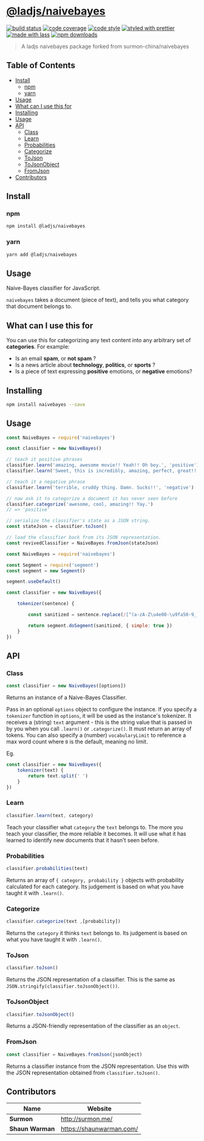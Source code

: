 # [**@ladjs/naivebayes**](https://github.com/ladjs/naivebayes)

[![build status](https://img.shields.io/travis/com/shaunwarman/naivebayes.svg)](https://travis-ci.com/shaunwarman/naivebayes)
[![code coverage](https://img.shields.io/codecov/c/github/shaunwarman/naivebayes.svg)](https://codecov.io/gh/shaunwarman/naivebayes)
[![code style](https://img.shields.io/badge/code_style-XO-5ed9c7.svg)](https://github.com/sindresorhus/xo)
[![styled with prettier](https://img.shields.io/badge/styled_with-prettier-ff69b4.svg)](https://github.com/prettier/prettier)
[![made with lass](https://img.shields.io/badge/made_with-lass-95CC28.svg)](https://lass.js.org)
[![npm downloads](https://img.shields.io/npm/dt/@ladjs/naivebayes.svg)](https://npm.im/@ladjs/naivebayes)

> A ladjs naivebayes package forked from surmon-china/naivebayes


## Table of Contents

* [Install](#install)
  * [npm](#npm)
  * [yarn](#yarn)
* [Usage](#usage)
* [What can I use this for](#what-can-i-use-this-for)
* [Installing](#installing)
* [Usage](#usage-1)
* [API](#api)
  * [Class](#class)
  * [Learn](#learn)
  * [Probabilities](#probabilities)
  * [Categorize](#categorize)
  * [ToJson](#tojson)
  * [ToJsonObject](#tojsonobject)
  * [FromJson](#fromjson)
* [Contributors](#contributors)


## Install

### npm

```sh
npm install @ladjs/naivebayes
```

### yarn

```sh
yarn add @ladjs/naivebayes
```


## Usage

Naive-Bayes classifier for JavaScript.

`naivebayes` takes a document (piece of text), and tells you what category that document belongs to.


## What can I use this for

You can use this for categorizing any text content into any arbitrary set of **categories**. For example:

* Is an email **spam**, or **not spam** ?
* Is a news article about **technology**, **politics**, or **sports** ?
* Is a piece of text expressing **positive** emotions, or **negative** emotions?


## Installing

```sh
npm install naivebayes --save
```


## Usage

```javascript
const NaiveBayes = require('naivebayes')

const classifier = new NaiveBayes()

// teach it positive phrases
classifier.learn('amazing, awesome movie!! Yeah!! Oh boy.', 'positive')
classifier.learn('Sweet, this is incredibly, amazing, perfect, great!!', 'positive')

// teach it a negative phrase
classifier.learn('terrible, cruddy thing. Damn. Sucks!!', 'negative')

// now ask it to categorize a document it has never seen before
classifier.categorize('awesome, cool, amazing!! Yay.')
// => 'positive'

// serialize the classifier's state as a JSON string.
const stateJson = classifier.toJson()

// load the classifier back from its JSON representation.
const revivedClassifier = NaiveBayes.fromJson(stateJson)

```

```javascript
const NaiveBayes = require('naivebayes')

const Segment = require('segment')
const segment = new Segment()

segment.useDefault()

const classifier = new NaiveBayes({

    tokenizer(sentence) {

        const sanitized = sentence.replace(/[^(a-zA-Z\u4e00-\u9fa50-9_)+\s]/g, ' ')

        return segment.doSegment(sanitized, { simple: true })
    }
})
```


## API

### Class

```javascript
const classifier = new NaiveBayes([options])
```

Returns an instance of a Naive-Bayes Classifier.

Pass in an optional `options` object to configure the instance. If you specify a `tokenizer` function in `options`, it will be used as the instance's tokenizer. It receives a (string) `text` argument - this is the string value that is passed in by you when you call `.learn()` or `.categorize()`. It must return an array of tokens.
You can also specify a (number) `vocabularyLimit` to reference a max word count where `0` is the default, meaning no limit.

Eg.

```javascript
const classifier = new NaiveBayes({
    tokenizer(text) {
        return text.split(' ')
    }
})
```

### Learn

```javascript
classifier.learn(text, category)
```

Teach your classifier what `category` the `text` belongs to. The more you teach your classifier, the more reliable it becomes. It will use what it has learned to identify new documents that it hasn't seen before.

### Probabilities

```javascript
classifier.probabilities(text)
```

Returns an array of `{ category, probability }` objects with probability calculated for each category. Its judgement is based on what you have taught it with `.learn()`.

### Categorize

```javascript
classifier.categorize(text ,[probability])
```

Returns the `category` it thinks `text` belongs to. Its judgement is based on what you have taught it with `.learn()`.

### ToJson

```javascript
classifier.toJson()
```

Returns the JSON representation of a classifier. This is the same as `JSON.stringify(classifier.toJsonObject())`.

### ToJsonObject

```javascript
classifier.toJsonObject()
```

Returns a JSON-friendly representation of the classifier as an `object`.

### FromJson

```javascript
const classifier = NaiveBayes.fromJson(jsonObject)
```

Returns a classifier instance from the JSON representation. Use this with the JSON representation obtained from `classifier.toJson()`.


## Contributors

| Name             | Website                    |
| ---------------- | -------------------------- |
| **Surmon**       | <http://surmon.me/>        |
| **Shaun Warman** | <https://shaunwarman.com/> |
